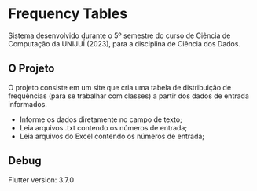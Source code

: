 # Frequency Tables
Sistema desenvolvido durante o 5º semestre do curso de Ciência de Computação da UNIJUÍ (2023), para a disciplina de Ciência dos Dados.

## O Projeto
O projeto consiste em um site que cria uma tabela de distribuição de frequências (para se trabalhar com classes) a partir dos dados de entrada informados.
- Informe os dados diretamente no campo de texto;
- Leia arquivos .txt contendo os números de entrada;
- Leia arquivos do Excel contendo os números de entrada;

## Debug
Flutter version: 3.7.0
